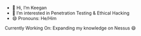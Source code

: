 - 👋 Hi, I’m Keegan
- 👀 I’m interested in Penetration Testing & Ethical Hacking
- 😄 Pronouns: He/Him

Currently Working On: Expanding my knowledge on Nessus 😄 

